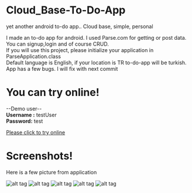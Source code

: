 # Cloud_Base-To-Do-App
yet another android to-do app.. Cloud base, simple, personal

I made an to-do app for android. I used Parse.com for getting or post data. <br/>
You can signup,login and of course CRUD. <br/>
If you will use this project, please initialize your application in ParseApplication.class <br/>
Default language is English, if your location is TR to-do-app will be turkish. <br/>
App has a few bugs. I will fix with next commit 

<h1>You can try online! </h1>
--Demo user-- <br/>
<b>Username :</b> testUser <br/>
<b>Password:</b>  test 

<a href="https://appetize.io/app/cuh56ufv2bkaev12b6r564rf4r" target="_blank">Please click to try online</a>

<h1>Screenshots! </h1>
Here is a few picture from application

![alt tag](http://i58.tinypic.com/2ltov3c.png)
![alt tag](http://i61.tinypic.com/mhvla8.png)
![alt tag](http://i57.tinypic.com/2uqhdoy.png)
![alt tag](http://i61.tinypic.com/w6qr6w.png)
![alt tag](http://i62.tinypic.com/r6zktj.png)



